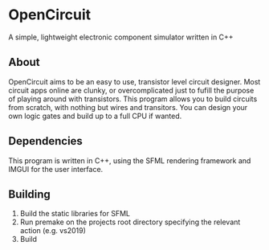 # OpenCircuit
A simple, lightweight electronic component simulator written in C++

## About
OpenCircuit aims to be an easy to use, transistor level circuit designer. Most circuit apps online are clunky, or overcomplicated just to fufill the purpose of playing around with transistors. This program allows you to build circuits from scratch, with nothing but wires and transitors. You can design your own logic gates and build up to a full CPU if wanted.

## Dependencies
This program is written in C++, using the SFML rendering framework and IMGUI for the user interface.

## Building
1. Build the static libraries for SFML
2. Run premake on the projects root directory specifying the relevant action (e.g. vs2019)
3. Build
